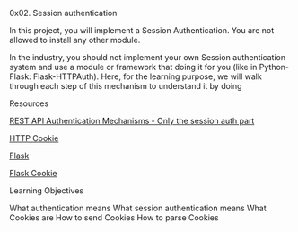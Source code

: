 0x02. Session authentication

In this project, you will implement a Session Authentication. You are not allowed to install any other module.

In the industry, you should not implement your own Session authentication system and use a module or framework that doing it for you (like in Python-Flask: Flask-HTTPAuth). Here, for the learning purpose, we will walk through each step of this mechanism to understand it by doing

Resources

[REST API Authentication Mechanisms - Only the session auth part](https://www.youtube.com/watch?v=501dpx2IjGY&ab_channel=JavaBrains)

[HTTP Cookie](https://developer.mozilla.org/en-US/docs/Web/HTTP/Headers/Cookie)

[Flask](https://palletsprojects.com/p/flask/)

[Flask Cookie](https://flask.palletsprojects.com/en/1.1.x/quickstart/#cookies)

Learning Objectives

What authentication means
What session authentication means
What Cookies are
How to send Cookies
How to parse Cookies
